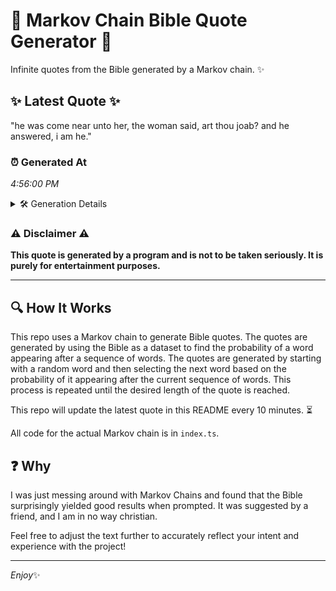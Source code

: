 # 📖 Markov Chain Bible Quote Generator 📖

Infinite quotes from the Bible generated by a Markov chain. ✨

## ✨ Latest Quote ✨
"he was come near unto her, the woman said, art thou joab? and he answered, i am he."

### ⏰ Generated At
*4:56:00 PM*

<details>
    <summary>🛠️ Generation Details</summary>
    <p>
        <strong>🌱 Seed:</strong> he<br>
        <strong>🔄 Iterations:</strong> 17<br>
        <strong>📜 Context History:</strong><br>[ he ]: was<br>[ he, was ]: come<br>[ he, was, come ]: near<br>[ he, was, come, near ]: unto<br>[ he, was, come, near, unto ]: her,<br>[ he, was, come, near, unto, her, ]: the<br>[ was, come, near, unto, her,, the ]: woman<br>[ come, near, unto, her,, the, woman ]: said,<br>[ near, unto, her,, the, woman, said, ]: art<br>[ unto, her,, the, woman, said,, art ]: thou<br>[ her,, the, woman, said,, art, thou ]: joab?<br>[ the, woman, said,, art, thou, joab? ]: and<br>[ woman, said,, art, thou, joab?, and ]: he<br>[ said,, art, thou, joab?, and, he ]: answered,<br>[ art, thou, joab?, and, he, answered, ]: i<br>[ thou, joab?, and, he, answered,, i ]: am<br>[ joab?, and, he, answered,, i, am ]: he.<br>
    </p>
</details>

### ⚠️ Disclaimer ⚠️
**This quote is generated by a program and is not to be taken seriously. It is purely for entertainment purposes.**

---

## 🔍 How It Works

This repo uses a Markov chain to generate Bible quotes. The quotes are generated by using the Bible as a dataset to find the probability of a word appearing after a sequence of words. The quotes are generated by starting with a random word and then selecting the next word based on the probability of it appearing after the current sequence of words. This process is repeated until the desired length of the quote is reached.

This repo will update the latest quote in this README every 10 minutes. ⏳

All code for the actual Markov chain is in `index.ts`.

## ❓ Why

I was just messing around with Markov Chains and found that the Bible surprisingly yielded good results when prompted. 
It was suggested by a friend, and I am in no way christian.

Feel free to adjust the text further to accurately reflect your intent and experience with the project!

---

*Enjoy*✨

